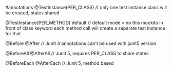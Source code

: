 #annotations
@TestInstance(PER_CLASS)
// only one test instance class will be created, states shared

@TestInstance(PER_METHOD) default
// default mode = no this mockito in front of class keyword 
each method call will create a separate test instance for that

@Before @After
// Junit 4 annotations can't be used with junit5 version

@BeforeAll @AfterAll
// Junit 5, requires PER_CLASS to share states

@BeforeEach @AfterEach
// Junit 5, method based
